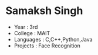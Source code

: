 # Samaksh Singh
* Year : 3rd 
* College : MAIT 
* Languages : C,C++,Python,Java 
* Projects : Face Recognition 

